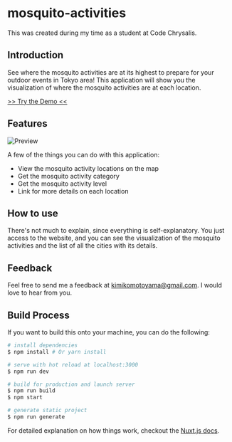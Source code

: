 # mosquito-activities
This was created during my time as a student at Code Chrysalis. 

## Introduction

See where the mosquito activities are at its highest to prepare for your outdoor events in Tokyo area! This application will show you the visualization of where the mosquito activities are at each location.

[>> Try the Demo <<](https://something.com/)

## Features

![Preview](./img/preview.png "preview")

A few of the things you can do with this application:

* View the mosquito activity locations on the map
* Get the mosquito activity category
* Get the mosquito activity level
* Link for more details on each location

## How to use

There's not much to explain, since everything is self-explanatory. You just access to the website, and you can see the visualization of the mosquito activities and the list of all the cities with its details.

## Feedback

Feel free to send me a feedback at kimikomotoyama@gmail.com. I would love to hear from you. 

## Build Process

If you want to build this onto your machine, you can do the following:

``` bash
# install dependencies
$ npm install # Or yarn install

# serve with hot reload at localhost:3000
$ npm run dev

# build for production and launch server
$ npm run build
$ npm start

# generate static project
$ npm run generate
```

For detailed explanation on how things work, checkout the [Nuxt.js docs](https://github.com/nuxt/nuxt.js).

